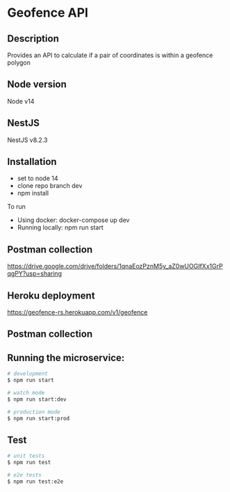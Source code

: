 # Geofence API

## Description
Provides an API to calculate if a pair of coordinates is within a geofence polygon

## Node version
Node v14

## NestJS
NestJS v8.2.3

## Installation
- set to node 14
- clone repo branch dev
- npm install

To run
- Using docker: docker-compose up dev
- Running locally: npm run start

## Postman collection
https://drive.google.com/drive/folders/1qnaEozPznM5y_aZ0wUOGIfXx1GrPqgPY?usp=sharing

## Heroku deployment
https://geofence-rs.herokuapp.com/v1/geofence

## Postman collection


## Running the microservice:

```bash
# development
$ npm run start

# watch mode
$ npm run start:dev

# production mode
$ npm run start:prod
```

## Test

```bash
# unit tests
$ npm run test

# e2e tests
$ npm run test:e2e
```

